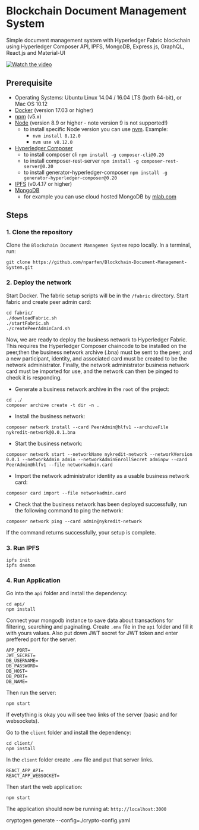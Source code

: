 # Blockchain Document Management System

Simple document management system with Hyperledger Fabric blockchain using Hyperledger Composer API, IPFS, MongoDB, Express.js, GraphQL, React.js and Material-UI

[![Watch the video](https://img.youtube.com/vi/-0jr5HwS16g/maxresdefault.jpg)](https://youtu.be/-0jr5HwS16g)

## Prerequisite

- Operating Systems: Ubuntu Linux 14.04 / 16.04 LTS (both 64-bit), or Mac OS 10.12
- [Docker](https://www.docker.com/) (version 17.03 or higher)
- [npm](https://www.npmjs.com/)  (v5.x)
- [Node](https://nodejs.org/en/) (version 8.9 or higher - note version 9 is not supported!)
  * to install specific Node version you can use [nvm](https://github.com/creationix/nvm). Example:
    + `nvm install 8.12.0`
    + `nvm use v8.12.0`
- [Hyperledger Composer](https://hyperledger.github.io/composer/installing/development-tools.html)
  * to install composer cli
    `npm install -g composer-cli@0.20`
  * to install composer-rest-server
    `npm install -g composer-rest-server@0.20`
  * to install generator-hyperledger-composer
    `npm install -g generator-hyperledger-composer@0.20`
- [IPFS](https://ipfs.io/)  (v0.4.17 or higher)
- [MongoDB](https://www.mongodb.com/)
  * for example you can use cloud hosted MongoDB by [mlab.com](https://mlab.com)

## Steps
### 1. Clone the repository

Clone the `Blockchain Document Managemen System` repo locally. In a terminal, run:
```
git clone https://github.com/nparfen/Blockchain-Document-Management-System.git
```

### 2. Deploy the network

Start Docker. The fabric setup scripts will be in the `/fabric` directory. Start fabric and create peer admin card:
```
cd fabric/
./downloadFabric.sh
./startFabric.sh
./createPeerAdminCard.sh
```

Now, we are ready to deploy the business network to Hyperledger Fabric. This requires the Hyperledger Composer chaincode to be installed on the peer,then the business network archive (.bna) must be sent to the peer, and a new participant, identity, and associated card must be created to be the network administrator. Finally, the network administrator business network card must be imported for use, and the network can then be pinged to check it is responding.

* Generate a business network archive in the `root` of the project:
```
cd ../
composer archive create -t dir -n .
```

* Install the business network:
```
composer network install --card PeerAdmin@hlfv1 --archiveFile nykredit-network@0.0.1.bna
```

* Start the business network:
```
composer network start --networkName nykredit-network --networkVersion 0.0.1 --networkAdmin admin --networkAdminEnrollSecret adminpw --card PeerAdmin@hlfv1 --file networkadmin.card
```

* Import the network administrator identity as a usable business network card:
```
composer card import --file networkadmin.card
```

* Check that the business network has been deployed successfully, run the following command to ping the network:
```
composer network ping --card admin@nykredit-network
```

If the command returns successfully, your setup is complete.

### 3. Run IPFS

```
ipfs init
ipfs daemon
```

### 4. Run Application

Go into the `api` folder and install the dependency:
```
cd api/
npm install
```

Connect your mongodb instance to save data about transactions for filtering, searching and paginating. Create `.env` file in the `api` folder and fill it with yours values. Also put down JWT secret for JWT token and enter preffered port for the server.
```
APP_PORT=
JWT_SECRET=
DB_USERNAME=
DB_PASSWORD=
DB_HOST=
DB_PORT=
DB_NAME=
```

Then run the server:
```
npm start
```

If evetything is okay you will see two links of the server (basic and for websockets).

Go to the `client` folder and install the dependency:
```
cd client/
npm install
```

In the `client` folder create `.env` file and put that server links.
```
REACT_APP_API=
REACT_APP_WEBSOCKET=
```

Then start the web application:
```
npm start
```

The application should now be running at:
`http://localhost:3000`




cryptogen generate --config=./crypto-config.yaml
